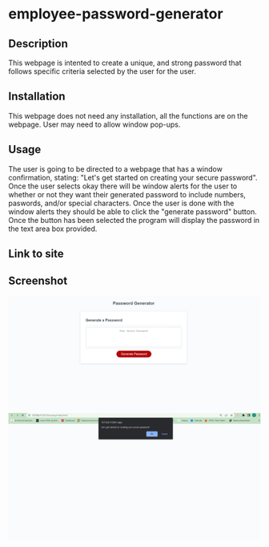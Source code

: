 # employee-password-generator

## Description
This webpage is intented to create a unique, and strong password that follows specific criteria selected by the user for the user. 

## Installation 
This webpage does not need any installation, all the functions are on the webpage. User may need to allow window pop-ups. 

## Usage
The user is going to be directed to a webpage that has a window confirmation, stating: "Let's get started on creating your secure password". Once the user selects okay there will be window alerts for the user to whether or not they want their generated password to include numbers, paswords, and/or special characters. Once the user is done with the window alerts they should be able to click the "generate password" button. Once the button has been selected the program will display the password in the text area box provided. 

## Link to site

## Screenshot 
![alt text](/Develop/assets/images/Screenshot%20Generate%20Password%20.png)
![alt text](/Develop/assets/images/window%20confirm%20screenshot%20.png)
